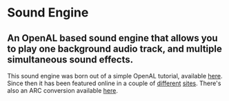 # Sound Engine
## An OpenAL based sound engine that allows you to play one background audio track, and multiple simultaneous sound effects.

This sound engine was born out of a simple OpenAL tutorial, available [here](http://www.gehacktes.net/2009/03/iphone-programming-part-6-multiple-sounds-with-openal/).
Since then it has been featured online in a couple of [different](http://www.raywenderlich.com/259/audio-101-for-iphone-developers-playing-audio-programmatically) [sites](http://www.musicalgeometry.com/?p=912). There's also an ARC conversion available [here](https://github.com/kernelpanick/SoundEngine).